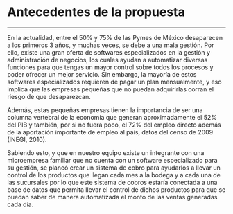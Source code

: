 # Antecedentes de la propuesta 
__________________________________________________________________________________________________________________________________

En la actualidad, entre el 50% y 75% de las Pymes de México desaparecen a los primeros 3 años, y muchas veces, se debe a una mala gestión.  Por ello, existe una gran oferta de softwares especializados en la gestión y administración de negocios, los cuales ayudan a automatizar diversas funciones para que tengas un mayor control sobre todos los procesos y  poder ofrecer un mejor servicio. Sin embargo, la mayoría de estos softwares especializados requieren de pagar un plan mensualmente, y eso implica que las empresas pequeñas que no puedan adquirirlas corran el riesgo de que desaparezcan. 

Además, estas pequeñas empresas tienen la importancia de ser una columna vertebral de la economía que generan aproximadamente el 52% del PIB y también, por si no fuera poco, el 72% del empleo directo además de la aportación importante de empleo al país, datos del censo de 2009 (INEGI, 2010).  

Sabiendo esto, y que en nuestro equipo existe un integrante con una microempresa familiar que no cuenta con un software especializado para su gestión, se planeó crear un sistema de cobro para ayudarlos a llevar un control de los productos que llegan cada mes a la bodega y a cada una de las sucursales por lo que este sistema de cobros estaría conectada a una base de datos que permita llevar el control de dichos productos para que se puedan saber de manera automatizada el monto de las ventas generadas cada día.
